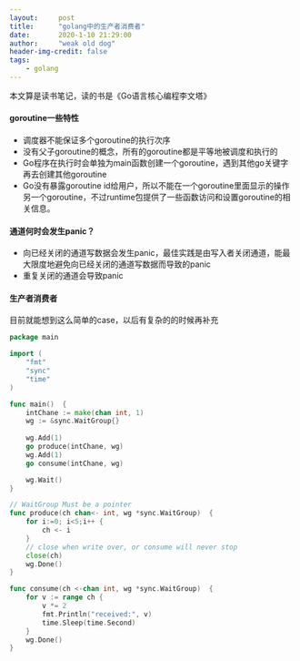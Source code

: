 ```yaml
---
layout:     post
title:      "golang中的生产者消费者"
date:       2020-1-10 21:29:00
author:     "weak old dog"
header-img-credit: false
tags:
    - golang
---
```


本文算是读书笔记，读的书是《Go语言核心编程李文塔》

#### goroutine一些特性
* 调度器不能保证多个goroutine的执行次序
* 没有父子goroutine的概念，所有的goroutine都是平等地被调度和执行的
* Go程序在执行时会单独为main函数创建一个goroutine，遇到其他go关键字再去创建其他goroutine
* Go没有暴露goroutine id给用户，所以不能在一个goroutine里面显示的操作另一个goroutine，不过runtime包提供了一些函数访问和设置goroutine的相关信息。

#### 通道何时会发生panic？
* 向已经关闭的通道写数据会发生panic，最佳实践是由写入者关闭通道，能最大限度地避免向已经关闭的通道写数据而导致的panic
* 重复关闭的通道会导致panic

#### 生产者消费者
目前就能想到这么简单的case，以后有复杂的的时候再补充
```go
package main

import (
	"fmt"
	"sync"
	"time"
)

func main()  {
	intChane := make(chan int, 1)
	wg := &sync.WaitGroup{}
	
	wg.Add(1)
	go produce(intChane, wg)
	wg.Add(1)
	go consume(intChane, wg)

	wg.Wait()
}

// WaitGroup Must be a pointer
func produce(ch chan<- int, wg *sync.WaitGroup)  {
	for i:=0; i<5;i++ {
		ch <- i
	}
	// close when write over, or consume will never stop
	close(ch)
	wg.Done()
}

func consume(ch <-chan int, wg *sync.WaitGroup)  {
	for v := range ch {
		v *= 2
		fmt.Println("received:", v)
		time.Sleep(time.Second)
	}
	wg.Done()
}
```